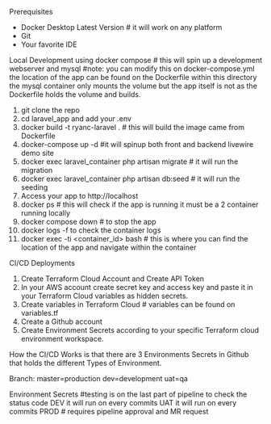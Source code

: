 Prerequisites
- Docker Desktop Latest Version # it will work on any platform
- Git
- Your favorite IDE

Local Development using docker compose # this will spin up a development webserver and mysql
#note: you can modify this on docker-compose.yml the location of the app can be found on the Dockerfile
       within this directory the mysql container only mounts the volume but the app itself is not as the
       Dockerfile holds the volume and builds.

1. git clone the repo
2. cd laravel_app and add your .env  
3. docker build -t ryanc-laravel . # this will build the image came from Dockerfile
4. docker-compose up -d #it will spinup both front and backend livewire demo site
5. docker exec laravel_container php artisan migrate   # it will run the migration
6. docker exec laravel_container php artisan db:seed   # it will run the seeding
7. Access your app to http://localhost
8. docker ps # this will check if the app is running it must be a 2 container running locally
9. docker compose down  # to stop the app
10. docker logs -f <name of container> to check the container logs
11. docker exec -ti <container_id> bash    # this is where you can find the location of the app and navigate within the container 

CI/CD Deployments

1. Create Terraform Cloud Account and Create API Token
2. In your AWS account create secret key and access key and paste it in your Terraform Cloud variables as hidden secrets.
3. Create variables in Terraform Cloud # variables can be found on variables.tf
4. Create a Github account
5. Create Environment Secrets according to your specific Terraform cloud environment workspace.

How the CI/CD Works is that 
there are 3 Environments Secrets in Github that holds 
the different Types of Environment.

Branch:
master=production
dev=development
uat=qa

Environment Secrets  #testing is on the last part of pipeline to check the status code
DEV it will run on every commits
UAT it will run on every commits
PROD   # requires pipeline approval and MR request